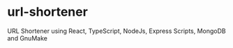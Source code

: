 # url-shortener
URL Shortener using React, TypeScript, NodeJs, Express Scripts, MongoDB and GnuMake
